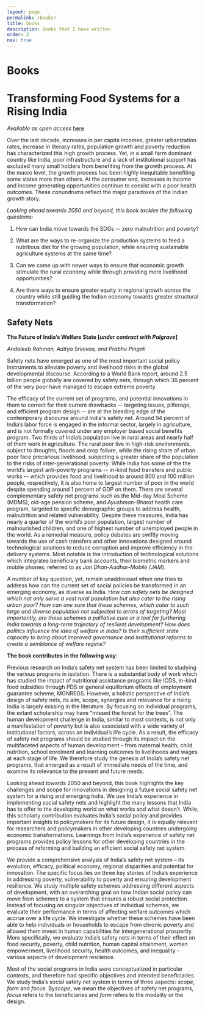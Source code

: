 ```yaml
---
layout: page
permalink: /books/
title: books
description: Books that I have written
order: 2
nav: true
---
```


# Books



# Transforming Food Systems for a Rising India

*Available as open access* [here](https://www.google.com/url?q=https%3A%2F%2Flink.springer.com%2Fbook%2F10.1007%2F978-3-030-14409-8%23toc&sa=D&sntz=1&usg=AFQjCNEPJ5WfJaWfOfkhc_C18V-CYsno0Q)

Over the last decade, increases in per capita incomes, greater urbanization rates, increase in literacy rates, population growth and poverty reduction has characterized this high growth process. Yet, in a small farm dominant country like India, poor infrastructure and a lack of institutional support has excluded many small holders from benefiting from the growth process. At the macro level, the growth process has been highly inequitable benefiting some states more than others. At the consumer end, increases in income and income generating opportunities continue to coexist with a poor health outcomes. These conundrums reflect the major paradoxes of the Indian growth story.

*Looking ahead towards 2050 and beyond, this book tackles the following questions:*

1. How can India move towards the SDGs -- zero malnutrition and poverty?

2. What are the ways to re-organize the production systems to feed a nutritious diet for the growing population, while ensuring sustainable agriculture systems at the same time?

3. Can we come up with newer ways to ensure that economic growth stimulate the rural economy while through providing more livelihood opportunities?

4. Are there ways to ensure greater equity in regional growth across the country while still guiding the Indian economy towards greater structural transformation?

## Safety Nets

**The Future of India’s Welfare State [*under contract with Palgrave*]**

*Andaleeb Rahman, Aditya Srinivas, and Prabhu Pingali*

Safety nets have emerged as one of the most important social policy instruments to alleviate poverty and livelihood risks in the global developmental discourse. According to a World Bank report, around 2.5 billion people globally are covered by safety nets, through which 36 percent of the very poor have managed to escape extreme poverty.

The efficacy of the current set of programs, and potential innovations in them to correct for their current drawbacks -- targeting issues, pilferage, and efficient program design -- are at the bleeding edge of the contemporary discourse around India's safety net. Around 94 percent of India’s labor force is engaged in the informal sector, largely in agriculture, and is not formally covered under any employer based social benefits program. Two thirds of India’s population live in rural areas and nearly half of them work in agriculture. The rural poor live in high-risk environments, subject to droughts, floods and crop failure, while the rising share of urban poor face precarious livelihood, subjecting a greater share of the population to the risks of inter-generational poverty. While India has some of the the world’s largest anti-poverty programs -- in-kind food transfers and public works -- which provides food and livelihood to around 800 and 100 million people, respectively, it is also home to largest number of poor in the world despite spending around 1 percent of GDP on them. There are several complementary safety net programs such as the Mid-day Meal Scheme (MDMS), old-age pension scheme, and *Ayushman-Bharat* health care program, targeted to specific demographic groups to address health, malnutrition and related vulnerability. Despite these measures, India has nearly a quarter of the world’s poor population, largest number of malnourished children, and one of highest number of unemployed people in the world. As a remedial measure, policy debates are swiftly moving towards the use of cash transfers and other innovations designed around technological solutions to reduce corruption and improve efficiency in the delivery systems. Most notable is the introduction of technological solutions which integrates beneficiary bank accounts, their biometric markers and mobile phones, referred to as *Jan Dhan-Aadhar-Mobile* *(JAM*).

A number of key question, yet, remain unaddressed when one tries to address how can the current set of social policies be transformed in an emerging economy, as diverse as India. How *can safety nets be designed which not only serve a vast rural population but also cater to the rising urban poor? How can one sure that these schemes, which cater to such large and diverse population not subjected to errors of targeting? Most importantly, are these schemes a palliative cure or a tool for furthering India towards a long-term trajectory of resilient development? How does politics influence the idea of welfare in India? Is their sufficient state capacity to bring about improved governance and institutional reforms to create a semblance of welfare regime?*

**The book contributes in the following way**:

Previous research on India’s safety net system has been limited to studying the various programs in isolation. There is a substantial body of work which has studied the impact of nutritional assistance programs like ICDS, in-kind food subsidies through PDS or general equilibrium effects of employment guarantee scheme, MGNREGS. However, a holistic perspective of India’s design of safety nets, its aim, scope, synergies and relevance for a rising India is largely missing in the literature. By focusing on individual programs, the extant scholarship may have “missed the forest for the trees”. The human development challenge in India, similar to most contexts, is not only a manifestation of poverty but is also associated with a wide variety of institutional factors, across an individual’s life cycle. As a result, the efficacy of safety net programs should be studied through its impact on the multifaceted aspects of human development – from maternal health, child nutrition, school enrolment and learning outcomes to livelihoods and wages at each stage of life. We therefore study the genesis of India’s safety net programs, that emerged as a result of immediate needs of the time, and examine its relevance to the present and future needs.

Looking ahead towards 2050 and beyond, this book highlights the key challenges and scope for innovations in designing a future social safety net system for a rising and emerging India. We use India’s experience in implementing social safety nets and highlight the many lessons that India has to offer to the developing world on what works and what doesn’t. While, this scholarly contribution evaluates India’s social policy and provides important insights to policymakers for its future design, it is equally relevant for researchers and policymakers in other developing countries undergoing economic transformations. Learnings from India’s experience of safety net programs provides policy lessons for other developing countries in the process of reforming and building an efficient social safety net system.

We provide a comprehensive analysis of India’s safety net system – its evolution, efficacy, political economy, regional disparities and potential for innovation. The specific focus lies on three key stories of India’s experience in addressing poverty, vulnerability to poverty and ensuring development resilience. We study multiple safety schemes addressing different aspects of development, with an overarching goal on how Indian social policy can move from schemes to a system that ensures a robust social protection. Instead of focusing on singular objectives of individual schemes, we evaluate their performance in terms of affecting welfare outcomes which accrue over a life cycle. We investigate whether these schemes have been able to help individuals or households to escape from chronic poverty and allowed them invest in human capabilities for intergenerational prosperity. More specifically, we evaluate India’s safety nets in terms of their effect on food security, poverty, child nutrition, human capital attainment, women empowerment, livelihood security, health outcomes, and inequality – various aspects of development resilience.

Most of the social programs in India were conceptualized in particular contexts, and therefore had specific objectives and intended beneficiaries. We study India’s social safety net system in terms of three aspects: *scope*, *form* and *focus*. By*scope*, we mean the objectives of safety net programs, *focus* refers to the beneficiaries and *form* refers to the modality or the design.

